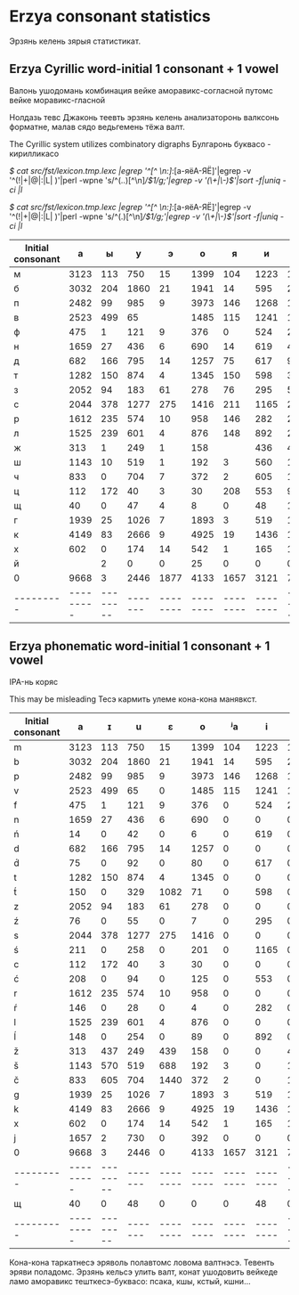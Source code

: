 # Erzya consonant statistics

Эрзянь келень зярыя статистикат. 


## Erzya Cyrillic word-initial 1 consonant + 1 vowel
Валонь ушодомань комбинация вейке аморавикс-согласной путомс вейке моравикс-гласной

Нолдазь тевс Джаконь теевть эрзянь келень анализаторонь валксонь форматне, малав сядо ведьгемень тёжа валт.

The Cyrillic system utilizes combinatory digraphs
Булгаронь буквасо - кирилликасо

*$ cat src/fst/lexicon.tmp.lexc |egrep '^[^ \n:]*:[а-яёА-ЯЁ]'|egrep -v '^(!|\+|\@|:|L| )'|perl -wpne 's/^(..)[^\n]*/$1/g;'|egrep -v '(\+|\-)$'|sort -f|uniq -ci |l*

*$ cat src/fst/lexicon.tmp.lexc |egrep '^[^ \n:]*:[а-яёА-ЯЁ]'|egrep -v '^(!|\+|\@|:|L| )'|perl -wpne 's/^(.)[^\n]*/$1/g;'|egrep -v '(\+|\-)$'|sort -f|uniq -ci |l*

|Initial consonant|а|ы|у|э|о|я|и|ю|е|ё|
|---------|---------|--------|-------|--------|--------|--------|--------|--------|--------|--------|
|м|3123|113|750|15|1399|104|1223|13|1472|10|
|б|3032|204|1860|21|1941|14|595|24|2405|16|
|п|2482|99|985|9|3973|146|1268|1|2367|10|
|в|2523|499|65||1485|115|1241|1|2148|10|
|ф|475|1|121|9|376|0|524|2|569|14|
|н|1659|27|436|6|690|14|619|42|2298|6|
|д|682|166|795|14|1257|75|617|92|1290|80|
|т|1282|150|874|4|1345|150|598|329|1082|71|
|з|2052|94|183|61|278|76|295|55|369|7|
|с|2044|378|1277|275|1416|211|1165|258|1797|201|
|р|1612|235|574|10|958|146|282|28|990|4|
|л|1525|239|601|4|876|148|892|254|1310|89|
|ж|313|1|249|1|158||436|4|438|13|
|ш|1143|10|519|1|192|3|560|1|687|14|
|ч|833|0|704|7|372|2|605|1|1433|20|
|ц|112|172|40|3|30|208|553|94|333|125|
|щ|40|0|47|4|8|0|48|1|233|23|
|г|1939|25|1026|7|1893|3|519|18|748|10|
|к|4149|83|2666|9|4925|19|1436|18|1222|13|
|х|602|0|174|14|542|1|165|1|72|4|
|й||2|0|0|25|0|0|0|1|1|
|0|9668|3|2446|1877|4133|1657|3121|730|1837|367|
|---------|---------|--------|-------|--------|--------|--------|--------|--------|--------|--------|

## Erzya phonematic word-initial 1 consonant + 1 vowel
IPA-нь коряс

This may be misleading
Тесэ кармить улеме кона-кона манявкст.

|Initial consonant|a|ɪ|u|ɛ|o|ʲa|i|ʲu|e|ʲo|
|---------|---------|--------|-------|--------|--------|--------|--------|--------|--------|--------|
|m|3123|113|750|15|1399|104|1223|13|1472|10|
|b|3032|204|1860|21|1941|14|595|24|2405|16|
|p|2482|99|985|9|3973|146|1268|1|2367|10|
|v|2523|499|65|0|1485|115|1241|1|2148|10|
|f|475|1|121|9|376|0|524|2|569|14|
|n|1659|27|436|6|690|0|0|0|0|0|
|ń|14|0|42|0|6|0|619|0|2298|0|
|d|682|166|795|14|1257|0|0|0|0|0|
|d́|75|0|92|0|80|0|617|0|1290|0|
|t|1282|150|874|4|1345|0|0|0|0|0|
|t́|150|0|329|1082|71|0|598|0|1082|0|
|z|2052|94|183|61|278|0|0|0|0|0|
|ź|76|0|55|0|7|0|295|0|369|0|
|s|2044|378|1277|275|1416|0|0|0|0|0|
|ś|211|0|258|0|201|0|1165|0|1797|0|
|c|112|172|40|3|30|0|0|0|0|0|
|ć|208|0|94|0|125|0|553|0|333|0|
|r|1612|235|574|10|958|0|0|0|0|0|
|ŕ|146|0|28|0|4|0|282|0|990|0|
|l|1525|239|601|4|876|0|0|0|0|0|
|ĺ|148|0|254|0|89|0|892|0|1310|0|
|ž|313|437|249|439|158|0|0|4|0|13|
|š|1143|570|519|688|192|3|0|1|0|14|
|č|833|605|704|1440|372|2|0|1|0|20|
|g|1939|25|1026|7|1893|3|519|18|748|10|
|k|4149|83|2666|9|4925|19|1436|18|1222|13|
|x|602|0|174|14|542|1|165|1|72|4|
|j|1657|2|730|0|392|0|0|0|1838|1|
|0|9668|3|2446|0|4133|1657|3121|730|1877|367|
|---------|---------|--------|-------|--------|--------|--------|--------|--------|--------|--------|
|щ|40|0|48|0|0|0|48|0|237|31|
|---------|---------|--------|-------|--------|--------|--------|--------|--------|--------|--------|


Кона-кона таркатнесэ эряволь полавтомс ловома валтнэсэ. Тевенть эряви поладомс. Эрзянь кельсэ улить валт, конат
ушодовить вейкеде ламо аморавикс тешткесэ-буквасо: псака, кшы, кстый, кшни...

